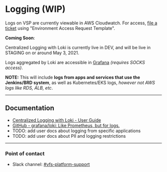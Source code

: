 # Logging (WIP)

Logs on VSP are currently viewable in AWS Cloudwatch. For access, [file a ticket](https://github.com/department-of-veterans-affairs/va.gov-team/issues/new/choose) using "Environment Access Request Template".

**Coming Soon**: 

Centralized Logging with Loki is currently live in DEV, and will be live in STAGING on or around May 3, 2021. 

Logs aggregated by Loki are accessible in [Grafana](http://grafana.vfs.va.gov/) _(requires SOCKS access)_.

**NOTE:** This will include **logs from apps and services that use the Jenkins/BRD system**, as well as Kubernetes/EKS logs, _however not AWS logs like RDS, ALB, etc_. 


------

## Documentation

* [Centralized Logging with Loki - User Guide](./centralized-logging-user-guide.md)
* [GitHub - grafana/loki: Like Prometheus, but for logs.](https://github.com/grafana/loki)
* TODO: add user docs about logging from specific applications
* TODO: add user docs about PII and logging restrictions

------

### Point of contact

* Slack channel: [#vfs-platform-support](https://dsva.slack.com/channels/vfs-platform-support)

